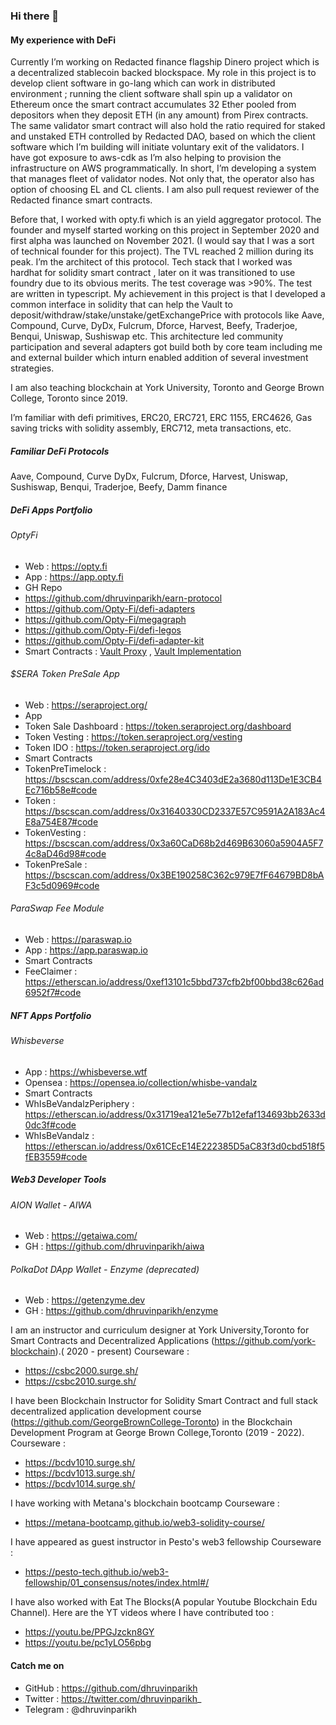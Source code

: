 ### Hi there 👋

#### My experience with DeFi

Currently I’m working on Redacted finance flagship Dinero project which is a decentralized stablecoin backed blockspace. My role in this project is to develop client software in go-lang which can work in distributed environment ; running the client software shall spin up a validator on Ethereum once the smart contract accumulates 32 Ether pooled from depositors when they deposit ETH (in any amount) from Pirex contracts. The same validator smart contract will also hold the ratio required for staked and unstaked ETH controlled by Redacted DAO, based on which the client software which I’m building will initiate voluntary exit of the validators. I have got exposure to aws-cdk as I’m also helping to provision the infrastructure on AWS programmatically. In short, I’m developing a system that manages fleet of validator nodes. Not only that, the operator also has option of choosing EL and CL clients. I am also pull request reviewer of the Redacted finance smart contracts.

Before that, I worked with opty.fi which is an yield aggregator protocol. The founder and myself started working on this project in September 2020 and first alpha was launched on November 2021. (I would say that I was a sort of technical founder for this project). The TVL reached 2 million during its peak. I’m the architect of this protocol. Tech stack that I worked was hardhat for solidity smart contract , later on it was transitioned to use foundry due to its obvious merits. The test coverage was >90%. The test are written in typescript. My achievement in this project is that I developed a common interface in solidity that can help the Vault to deposit/withdraw/stake/unstake/getExchangePrice with protocols like Aave, Compound, Curve, DyDx, Fulcrum, Dforce, Harvest, Beefy, Traderjoe, Benqui, Uniswap, Sushiswap etc. This architecture led community participation and several adapters got build both by core team including me and external builder which inturn enabled addition of several investment strategies.

I am also teaching blockchain at York University, Toronto and George Brown College, Toronto since 2019.

I’m familiar with defi primitives, ERC20, ERC721, ERC 1155, ERC4626, Gas saving tricks with solidity assembly, ERC712, meta transactions, etc.

##### Familiar DeFi Protocols

Aave, Compound, Curve DyDx, Fulcrum, Dforce, Harvest, Uniswap, Sushiswap, Benqui, Traderjoe, Beefy, Damm finance

##### DeFi Apps Portfolio

###### OptyFi
 *  Web : https://opty.fi
 *  App : https://app.opty.fi
 *  GH Repo
  *  https://github.com/dhruvinparikh/earn-protocol  
  *  https://github.com/Opty-Fi/defi-adapters 
  *  https://github.com/Opty-Fi/megagraph 
  *  https://github.com/Opty-Fi/defi-legos 
  *  https://github.com/Opty-Fi/defi-adapter-kit 
 *  Smart Contracts : [Vault Proxy](https://etherscan.io/address/0xE88693aab063F0Dcddd6A02e6Aa7EF8952ae633C) , [Vault Implementation](https://etherscan.io/address/0x17479f559d26c064fd95f3ba13e77a3be4d1f576)

###### $SERA Token PreSale App
* Web : https://seraproject.org/
* App
 * Token Sale Dashboard : https://token.seraproject.org/dashboard
 * Token Vesting : https://token.seraproject.org/vesting
 * Token IDO : https://token.seraproject.org/ido 
* Smart Contracts
 *  TokenPreTimelock : https://bscscan.com/address/0xfe28e4C3403dE2a3680d113De1E3CB4Ec716b58e#code
 *  Token : https://bscscan.com/address/0x31640330CD2337E57C9591A2A183Ac4E8a754E87#code
 *  TokenVesting : https://bscscan.com/address/0x3a60CaD68b2d469B63060a5904A5F74c8aD46d98#code
 *  TokenPreSale : https://bscscan.com/address/0x3BE190258C362c979E7fF64679BD8bAF3c5d0969#code

###### ParaSwap Fee Module
* Web : https://paraswap.io
* App : https://app.paraswap.io
* Smart Contracts
 * FeeClaimer : https://etherscan.io/address/0xef13101c5bbd737cfb2bf00bbd38c626ad6952f7#code 

##### NFT Apps Portfolio

###### Whisbeverse
* App : https://whisbeverse.wtf
* Opensea : https://opensea.io/collection/whisbe-vandalz
* Smart Contracts
 * WhIsBeVandalzPeriphery : https://etherscan.io/address/0x31719ea121e5e77b12efaf134693bb2633d0dc3f#code
 * WhIsBeVandalz : https://etherscan.io/address/0x61CEcE14E222385D5aC83f3d0cbd518f5fEB3559#code

##### Web3 Developer Tools

###### AION Wallet - AIWA
* Web : https://getaiwa.com/
* GH : https://github.com/dhruvinparikh/aiwa
###### PolkaDot DApp Wallet - Enzyme (deprecated)
* Web : https://getenzyme.dev
* GH : https://github.com/dhruvinparikh/enzyme

I am an instructor and curriculum designer at York University,Toronto for Smart Contracts and Decentralized Applications (https://github.com/york-blockchain).( 2020 - present)
Courseware : 
* https://csbc2000.surge.sh/
* https://csbc2010.surge.sh/

I have been Blockchain Instructor for Solidity Smart Contract and full stack decentralized application development course (https://github.com/GeorgeBrownCollege-Toronto) in the Blockchain Development Program at George Brown College,Toronto (2019 - 2022). 
Courseware : 
* https://bcdv1010.surge.sh/ 
* https://bcdv1013.surge.sh/ 
* https://bcdv1014.surge.sh/  

I have working with Metana's blockchain bootcamp
Courseware :
* https://metana-bootcamp.github.io/web3-solidity-course/

I have appeared as guest instructor in Pesto's web3 fellowship
Courseware : 
* https://pesto-tech.github.io/web3-fellowship/01_consensus/notes/index.html#/

I have also worked with Eat The Blocks(A popular Youtube Blockchain Edu Channel). Here are the YT videos where I have contributed too : 
* https://youtu.be/PPGJzckn8GY
* https://youtu.be/pc1yLO56pbg 

#### Catch me on

* GitHub : https://github.com/dhruvinparikh
* Twitter : https://twitter.com/dhruvinparikh_
* Telegram : @dhruvinparikh
